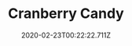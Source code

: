 ---
templateKey: blog-post
featuredpost: false
date: 2020-02-23T00:22:22.711Z
title: Cranberry Candy
description: It's sweet enough to mask the bitter fruit. 
type: cooking
sellPrice: 175
energy: 125
health: 56
featuredimage: /img/Cranberry_Candy.png
tags:
  - Cranberries
  - Apple
  - Sugar
  - edible
---